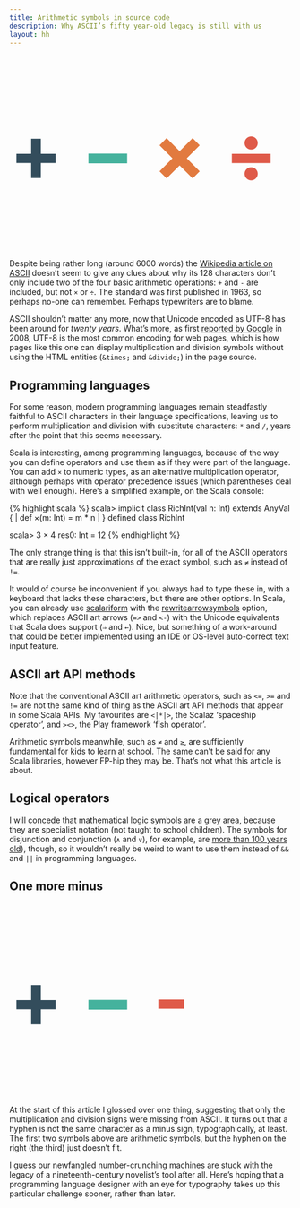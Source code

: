 ```yaml
---
title: Arithmetic symbols in source code
description: Why ASCII’s fifty year-old legacy is still with us
layout: hh
---
```


<p style="font-weight:bold; width:4.8em; font-size:10em; line-height:70%"><span style="color:#334D5C">+</span> <span style="color:#45B29D">−</span> <span style="color:#E27A3F">×</span> <span style="color:#DF5A49">÷</span></p>

Despite being rather long (around 6000 words) the [Wikipedia article on ASCII](http://en.wikipedia.org/wiki/ASCII) doesn’t seem to give any clues about why its 128 characters don’t only include two of the four basic arithmetic operations: `+` and `-` are included, but not `×` or `÷`. The standard was first published in 1963, so perhaps no-one can remember. Perhaps typewriters are to blame.

ASCII shouldn’t matter any more, now that Unicode encoded as UTF-8 has been around for _twenty years_. What’s more, as first [reported by Google](http://googleblog.blogspot.co.uk/2008/05/moving-to-unicode-51.html) in 2008, UTF-8 is the most common encoding for web pages, which is how pages like this one can display multiplication and division symbols without using the HTML entities (`&times;` and `&divide;`) in the page source.

## Programming languages

For some reason, modern programming languages remain steadfastly faithful to ASCII characters in their language specifications, leaving us to perform multiplication and division with substitute characters: `*` and `/`, years after the point that this seems necessary.

Scala is interesting, among programming languages, because of the way you can define operators and use them as if they were part of the language. You can add `×` to numeric types, as an alternative multiplication operator, although perhaps with operator precedence issues (which parentheses deal with well enough). Here’s a simplified example, on the Scala console:

{% highlight scala %}
scala> implicit class RichInt(val n: Int) extends AnyVal {
     |   def ×(m: Int) = m * n
     | }
defined class RichInt

scala> 3 × 4
res0: Int = 12
{% endhighlight %}

The only strange thing is that this isn’t built-in, for all of the ASCII operators that are really just approximations of the exact symbol, such as `≠` instead of `!=`.

It would of course be inconvenient if you always had to type these in, with a keyboard that lacks these characters, but there are other options. In Scala, you can already use [scalariform](https://github.com/mdr/scalariform) with the [rewritearrowsymbols](https://github.com/mdr/scalariform#rewritearrowsymbols) option, which replaces ASCII art arrows (`=>` and `<-`) with the Unicode equivalents that Scala does support (`⇒` and `←`). Nice, but something of a work-around that could be better implemented using an IDE or OS-level auto-correct text input feature.

## ASCII art API methods

Note that the conventional ASCII art arithmetic operators, such as `<=`, `>=` and `!=` are not the same kind of thing as the ASCII art API methods that appear in some Scala APIs. My favourites are `<|*|>`, the Scalaz ‘spaceship operator’, and `><>`, the Play framework ‘fish operator’.

Arithmetic symbols meanwhile, such as `≠` and `≥`, are sufficiently fundamental for kids to learn at school. The same can’t be said for any Scala libraries, however FP-hip they may be. That’s not what this article is about.

## Logical operators

I will concede that mathematical logic symbols are a grey area, because they are specialist notation (not taught to school children). The symbols for disjunction and conjunction (`∧` and `∨`), for example, are [more than 100 years old](http://jeff560.tripod.com/set.html)), though, so it wouldn’t really be weird to want to use them instead of `&&` and `||` in programming languages.

## One more minus

<p style="font-weight:bold; width:4.8em; font-size:10em; line-height:70%"><span style="color:#334D5C">+</span> <span style="color:#45B29D">−</span> <span style="color:#DF5A49">-</span></p>

At the start of this article I glossed over one thing, suggesting that only the multiplication and division signs were missing from ASCII. It turns out that a hyphen is not the same character as a minus sign, typographically, at least. The first two symbols above are arithmetic symbols, but the hyphen on the right (the third) just doesn’t fit.

I guess our newfangled number-crunching machines are stuck with the legacy of a nineteenth-century novelist’s tool after all. Here’s hoping that a programming language designer with an eye for typography takes up this particular challenge sooner, rather than later.
